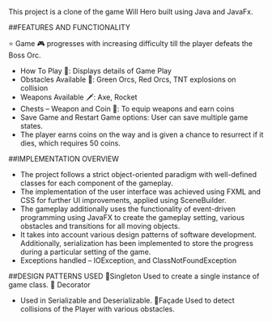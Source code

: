 This project is a clone of the game Will Hero built using Java and JavaFx.

##FEATURES AND FUNCTIONALITY

⭐️ Game 🎮 progresses with increasing difficulty till the player defeats the Boss Orc.

* How To Play 📄: Displays details of Game Play
* Obstacles Available 🔴: Green Orcs, Red Orcs, TNT explosions on collision
* Weapons Available 🗡️: Axe, Rocket
* Chests – Weapon and Coin 🎁: To equip weapons and earn coins
* Save Game and Restart Game options: User can save multiple game states.
* The player earns coins on the way and is given a chance to resurrect if it dies, which requires 50 coins.

##IMPLEMENTATION OVERVIEW
 
* The project follows a strict object-oriented paradigm with well-defined classes for each component of the gameplay.
* The implementation of the user interface was achieved using FXML and CSS for further UI improvements, applied using SceneBuilder.
* The gameplay additionally uses the functionality of event-driven programming using JavaFX to create the gameplay setting, various obstacles and transitions for all moving objects.
* It takes into account various design patterns of software development. Additionally, serialization has been implemented to store the progress during a particular setting of the game.
* Exceptions handled – IOException,  and ClassNotFoundException

##DESIGN PATTERNS USED
🎨Singleton
Used to create a single instance of game class. 
🎨 Decorator
- Used in Serializable and Deserializable.
🎨Façade
Used to detect collisions of the Player with various obstacles.




